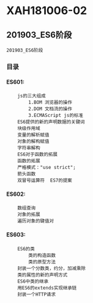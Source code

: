# XAH181006-02

## 201903_ES6阶段
```
201903_ES6阶段
```

### 目录

#### ES601:
```
	js的三大组成
		1.BOM 浏览器的操作
		2.DOM 文档流的操作
		3.ECMAScript js的标准
	ES6提供的新的声明数据的关键词
	块级作用域
	变量的解析赋值
	对象的解构赋值
	字符串解构
	ES6对于函数的拓展
	函数的拓展
	严格模式："use strict";
	箭头函数
	双冒号运算符  ES7的提案
```

#### ES602:
```
	数组查询
	对象的拓展
	遍历对象的键值对
```

#### ES603:
```
	ES6的类
		类的构造函数
		类的原型方法
	封装一个分数类，约分，加减乘除
	类的属性的新的声明方式
	ES6中类的继承
	用ES6的extends实现继承链
	封装一个HTTP请求
```

